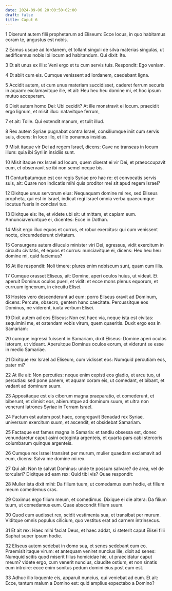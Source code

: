 ```yaml
---
date: 2024-09-06 20:00:50+02:00
draft: false
title: Caput 6
---
```





1 Dixerunt autem filii prophetarum ad Eliseum: Ecce locus, in quo habitamus coram te, angustus est nobis.

2 Eamus usque ad Iordanem, et tollant singuli de silva materias singulas, ut aedificemus nobis ibi locum ad habitandum. Qui dixit: Ite.

3 Et ait unus ex illis: Veni ergo et tu cum servis tuis. Respondit: Ego veniam.

4 Et abiit cum eis. Cumque venissent ad Iordanem, caedebant ligna.

5 Accidit autem, ut cum unus materiam succidisset, caderet ferrum securis in aquam: exclamavitque ille, et ait: Heu heu heu domine mi, et hoc ipsum mutuo acceperam.

6 Dixit autem homo Dei: Ubi cecidit? At ille monstravit ei locum. praecidit ergo lignum, et misit illuc: natavitque ferrum,

7 et ait: Tolle. Qui extendit manum, et tulit illud.

8 Rex autem Syriae pugnabat contra Israel, consiliumque iniit cum servis suis, dicens: In loco illo, et illo ponamus insidias.

9 Misit itaque vir Dei ad regem Israel, dicens: Cave ne transeas in locum illum: quia ibi Syri in insidiis sunt.

10 Misit itaque rex Israel ad locum, quem dixerat ei vir Dei, et praeoccupavit eum, et observavit se ibi non semel neque bis.

11 Conturbatumque est cor regis Syriae pro hac re: et convocatis servis suis, ait: Quare non indicatis mihi quis proditor mei sit apud regem Israel?

12 Dixitque unus servorum eius: Nequaquam domine mi rex, sed Eliseus propheta, qui est in Israel, indicat regi Israel omnia verba quaecumque locutus fueris in conclavi tuo.

13 Dixitque eis: Ite, et videte ubi sit: ut mittam, et capiam eum. Annunciaveruntque ei, dicentes: Ecce in Dothan.

14 Misit ergo illuc equos et currus, et robur exercitus: qui cum venissent nocte, circumdederunt civitatem.

15 Consurgens autem diluculo minister viri Dei, egressus, vidit exercitum in circuitu civitatis, et equos et currus: nunciavitque ei, dicens: Heu heu heu domine mi, quid faciemus?

16 At ille respondit: Noli timere: plures enim nobiscum sunt, quam cum illis.

17 Cumque orasset Eliseus, ait: Domine, aperi oculos huius, ut videat. Et aperuit Dominus oculos pueri, et vidit: et ecce mons plenus equorum, et curruum igneorum, in circuitu Elisei.

18 Hostes vero descenderunt ad eum: porro Eliseus oravit ad Dominum, dicens: Percute, obsecro, gentem hanc caecitate. Percussitque eos Dominus, ne viderent, iuxta verbum Elisei.

19 Dixit autem ad eos Eliseus: Non est haec via, neque ista est civitas: sequimini me, et ostendam vobis virum, quem quaeritis. Duxit ergo eos in Samariam:

20 cumque ingressi fuissent in Samariam, dixit Eliseus: Domine aperi oculos istorum, ut videant. Aperuitque Dominus oculos eorum, et viderunt se esse in medio Samariae.

21 Dixitque rex Israel ad Eliseum, cum vidisset eos: Numquid percutiam eos, pater mi?

22 At ille ait: Non percuties: neque enim cepisti eos gladio, et arcu tuo, ut percutias: sed pone panem, et aquam coram eis, ut comedant, et bibant, et vadant ad dominum suum.

23 Appositaque est eis ciborum magna praeparatio, et comederunt, et biberunt, et dimisit eos, abieruntque ad dominum suum, et ultra non venerunt latrones Syriae in Terram Israel.

24 Factum est autem post haec, congregavit Benadad rex Syriae, universum exercitum suum, et ascendit, et obsidebat Samariam.

25 Factaque est fames magna in Samaria: et tandiu obsessa est, donec venundaretur caput asini octoginta argenteis, et quarta pars cabi stercoris columbarum quinque argenteis.

26 Cumque rex Israel transiret per murum, mulier quaedam exclamavit ad eum, dicens: Salva me domine mi rex.

27 Qui ait: Non te salvat Dominus: unde te possum salvare? de area, vel de torculari? Dixitque ad eam rex: Quid tibi vis? Quae respondit:

28 Mulier ista dixit mihi: Da filium tuum, ut comedamus eum hodie, et filium meum comedemus cras.

29 Coximus ergo filium meum, et comedimus. Dixique ei die altera: Da filium tuum, ut comedamus eum. Quae abscondit filium suum.

30 Quod cum audisset rex, scidit vestimenta sua, et transibat per murum. Viditque omnis populus cilicium, quo vestitus erat ad carnem intrinsecus.

31 Et ait rex: Haec mihi faciat Deus, et haec addat, si steterit caput Elisei filii Saphat super ipsum hodie.

32 Eliseus autem sedebat in domo sua, et senes sedebant cum eo. Praemisit itaque virum: et antequam veniret nuncius ille, dixit ad senes: Numquid scitis quod miserit filius homicidae hic, ut praecidatur caput meum? videte ergo, cum venerit nuncius, claudite ostium, et non sinatis eum introire: ecce enim sonitus pedum domini eius post eum est.

33 Adhuc illo loquente eis, apparuit nuncius, qui veniebat ad eum. Et ait: Ecce, tantum malum a Domino est: quid amplius expectabo a Domino?

